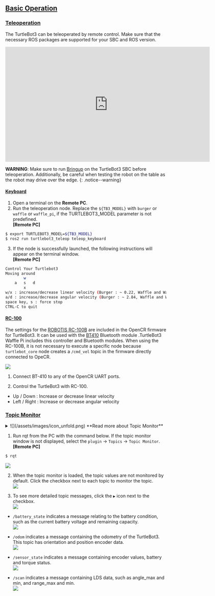 
## [Basic Operation](#basic-operation)

### [Teleoperation](#teleoperation)

The TurtleBot3 can be teleoperated by remote control. Make sure that the necessary ROS packages are supported for your SBC and ROS version. 

<iframe width="640" height="360" src="https://www.youtube.com/embed/Z4s18hlazb4" frameborder="0" allowfullscreen></iframe>  

**WARNING**: Make sure to run [Bringup][bringup] on the TurtleBot3 SBC before teleoperation. Additionally, be careful when testing the robot on the table as the robot may drive over the edge.
{: .notice--warning}  

#### [Keyboard](#keyboard)

1. Open a terminal on the **Remote PC**.
2. Run the teleoperation node. Replace the `${TB3_MODEL}` with `burger` or `waffle` or `waffle_pi`, if the TURTLEBOT3_MODEL parameter is not predefined.  
**[Remote PC]**  
```bash
$ export TURTLEBOT3_MODEL=${TB3_MODEL}
$ ros2 run turtlebot3_teleop teleop_keyboard
```

3. If the node is successfully launched, the following instructions will appear on the terminal window.  
**[Remote PC]**  
```bash
Control Your Turtlebot3
Moving around
        w
    a   s   d
        x
w/x : increase/decrease linear velocity (Burger : ~ 0.22, Waffle and Waffle Pi : ~ 0.26)
a/d : increase/decrease angular velocity (Burger : ~ 2.84, Waffle and Waffle Pi : ~ 1.82)
space key, s : force stop
CTRL-C to quit
```

#### [RC-100](#rc100)

The settings for the [ROBOTIS RC-100B][rc100] are included in the OpenCR firmware for TurtleBot3. It can be used with the [BT410][bt410] Bluetooth module .TurtleBot3 Waffle Pi includes this controller and Bluetooth modules. When using the RC-100B, it is not necessary to execute a specific node because `turtlebot_core` node creates a `/cmd_vel` topic in the firmware directly connected to OpeCR.

![](/assets/images/platform/turtlebot3/quick_start/basic_operation/rc100b_with_bt410.png)

1. Connect BT-410 to any of the OpenCR UART ports.

2. Control the TurtleBot3 with RC-100.
  - Up / Down : Increase or decrease linear velocity
  - Left / Right : Increase or decrease angular velocity

### [Topic Monitor](#topic-monitor)

<details>
<summary>
![](/assets/images/icon_unfold.png) **Read more about Topic Monitor**
</summary>
In order to monitor the TurtleBot3 topics use [rqt][rqt], a Qt-based framework for GUI development for ROS. It is a tool that allows for the display all topics of the TurtleBot3.
</details>

1. Run rqt from the PC with the command below. If the topic monitor window is not displayed, select the `plugin` -> `Topics` -> `Topic Monitor`.  
**[Remote PC]**  
  ```bash
$ rqt
  ```  
  ![](/assets/images/platform/turtlebot3/quick_start/basic_operation/rqt_1.png)

2. When the topic monitor is loaded, the topic values are not monitored by default. Click the checkbox next to each topic to monitor the topic.  
  ![](/assets/images/platform/turtlebot3/quick_start/basic_operation/rqt_2.png)

3. To see more detailed topic messages, click the `▶` icon next to the checkbox.  
  ![](/assets/images/platform/turtlebot3/quick_start/basic_operation/rqt_3.png)

  - `/battery_state` indicates a message relating to the battery condition, such as the current battery voltage and remaining capacity.  
  ![](/assets/images/platform/turtlebot3/quick_start/basic_operation/rqt_4.png)

  - `/odom` indicates a message containing the odometry of the TurtleBot3. This topic has orientation and position encoder data.  
  ![](/assets/images/platform/turtlebot3/quick_start/basic_operation/rqt_5.png)

  - `/sensor_state` indicates a message containing encoder values, battery and torque status.  
  ![](/assets/images/platform/turtlebot3/quick_start/basic_operation/rqt_6.png)

  - `/scan` indicates a message containing LDS data, such as angle_max and min, and range_max and min.  
  ![](/assets/images/platform/turtlebot3/quick_start/basic_operation/rqt_7.png)

[topic_monitor]: /docs/en/platform/turtlebot3/topic_monitor/
[teleoperation]: /docs/en/platform/turtlebot3/teleoperation/
[basic_examples]: /docs/en/platform/turtlebot3/basic_examples/
[additional_sensors]: /docs/en/platform/turtlebot3/additional_sensors/
[bringup]: /docs/en/platform/turtlebot3/bringup/#bringup
[rqt]: http://wiki.ros.org/rqt
[rc100]: /docs/en/parts/communication/rc-100/
[bt410]: /docs/en/parts/communication/bt-410/
